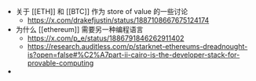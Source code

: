 - 关于 [[ETH]] 和 [[BTC]] 作为 store of value 的一些讨论
	- https://x.com/drakefjustin/status/1887108667675124174
- 为什么 [[ethereum]] 需要另一种编程语言
	- https://x.com/p_e/status/1886791846262911402
	- https://research.auditless.com/p/starknet-ethereums-dreadnought-is?open=false#%C2%A7part-ii-cairo-is-the-developer-stack-for-provable-computing
-